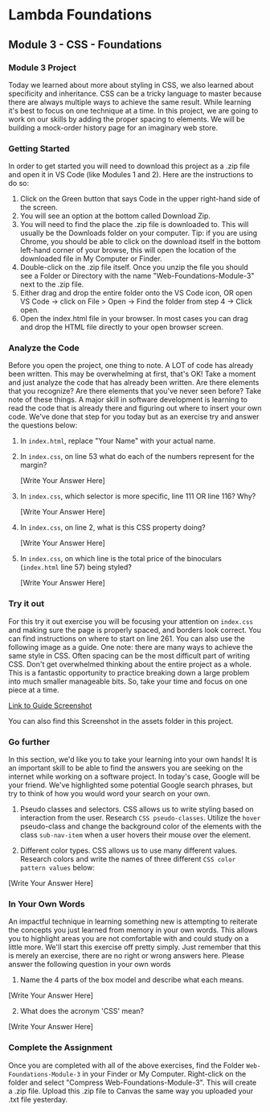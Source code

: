 # Lambda Foundations

## Module 3 - CSS - Foundations

### Module 3 Project

Today we learned about more about styling in CSS, we also learned about specificity and inheritance. CSS can be a tricky language to master because there are always multiple ways to achieve the same result. While learning it's best to focus on one technique at a time. In this project, we are going to work on our skills by adding the proper spacing to elements. We will be building a mock-order history page for an imaginary web store.

### Getting Started

In order to get started you will need to download this project as a .zip file and open it in VS Code (like Modules 1 and 2). Here are the instructions to do so:

1. Click on the Green button that says Code in the upper right-hand side of the screen.
2. You will see an option at the bottom called Download Zip.
3. You will need to find the place the .zip file is downloaded to. This will usually be the Downloads folder on your computer. Tip: if you are using Chrome, you should be able to click on the download itself in the bottom left-hand corner of your browse, this will open the location of the downloaded file in My Computer or Finder.
4. Double-click on the .zip file itself. Once you unzip the file you should see a Folder or Directory with the name "Web-Foundations-Module-3" next to the .zip file.
5. Either drag and drop the entire folder onto the VS Code icon, OR open VS Code -> click on File > Open -> Find the folder from step 4 -> Click open.
6. Open the index.html file in your browser. In most cases you can drag and drop the HTML file directly to your open browser screen.

### Analyze the Code

Before you open the project, one thing to note. A LOT of code has already been written. This may be overwhelming at first, that's OK! Take a moment and just analyze the code that has already been written. Are there elements that you recognize? Are there elements that you've never seen before? Take note of these things. A major skill in software development is learning to read the code that is already there and figuring out where to insert your own code. We've done that step for you today but as an exercise try and answer the questions below:

1. In `index.html`, replace "Your Name" with your actual name.

2. In `index.css`, on line 53 what do each of the numbers represent for the margin?

   [Write Your Answer Here]

3. In `index.css`, which selector is more specific, line 111 OR line 116? Why?

   [Write Your Answer Here]

4. In `index.css`, on line 2, what is this CSS property doing?

   [Write Your Answer Here]

5. In `index.css`, on which line is the total price of the binoculars (`index.html` line 57) being styled?

   [Write Your Answer Here]

### Try it out

For this try it out exercise you will be focusing your attention on `index.css` and making sure the page is properly spaced, and borders look correct. You can find instructions on where to start on line 261. You can also use the following image as a guide. One note: there are many ways to achieve the same style in CSS. Often spacing can be the most difficult part of writing CSS. Don't get overwhelmed thinking about the entire project as a whole. This is a fantastic opportunity to practice breaking down a large problem into much smaller manageable bits. So, take your time and focus on one piece at a time.

[Link to Guide Screenshot](Project/assets/GuideScreenshot.png)

You can also find this Screenshot in the assets folder in this project.

### Go further

In this section, we'd like you to take your learning into your own hands! It is an important skill to be able to find the answers you are seeking on the internet while working on a software project. In today's case, Google will be your friend. We've highlighted some potential Google search phrases, but try to think of how you would word your search on your own.

1. Pseudo classes and selectors. CSS allows us to write styling based on interaction from the user. Research `CSS pseudo-classes`. Utilize the `hover` pseudo-class and change the background color of the elements with the class `sub-nav-item` when a user hovers their mouse over the element.

2. Different color types. CSS allows us to use many different values. Research colors and write the names of three different `CSS color pattern values` below:

[Write Your Answer Here]

### In Your Own Words

An impactful technique in learning something new is attempting to reiterate the concepts you just learned from memory in your own words. This allows you to highlight areas you are not comfortable with and could study on a little more. We'll start this exercise off pretty simply. Just remember that this is merely an exercise, there are no right or wrong answers here. Please answer the following question in your own words

1. Name the 4 parts of the box model and describe what each means.

[Write Your Answer Here]

2. What does the acronym 'CSS' mean?

[Write Your Answer Here]

### Complete the Assignment

Once you are completed with all of the above exercises, find the Folder `Web-Foundations-Module-3` in your Finder or My Computer. Right-click on the folder and select "Compress Web-Foundations-Module-3". This will create a .zip file. Upload this .zip file to Canvas the same way you uploaded your .txt file yesterday.
